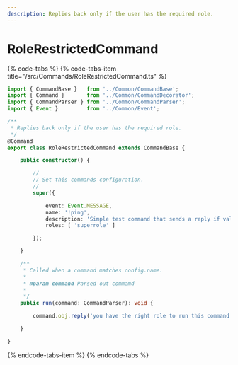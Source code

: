 ```yaml
---
description: Replies back only if the user has the required role.
---
```


# RoleRestrictedCommand

{% code-tabs %}
{% code-tabs-item title="/src/Commands/RoleRestrictedCommand.ts" %}
```typescript
import { CommandBase }   from '../Common/CommandBase';
import { Command }       from '../Common/CommandDecorator';
import { CommandParser } from '../Common/CommandParser';
import { Event }         from '../Common/Event';

/**
 * Replies back only if the user has the required role.
 */
@Command
export class RoleRestrictedCommand extends CommandBase {

    public constructor() {

        //
        // Set this commands configuration.
        //
        super({

            event: Event.MESSAGE,
            name: '!ping',
            description: 'Simple test command that sends a reply if validation succeeds.',
            roles: [ 'superrole' ]

        });

    }

    /**
     * Called when a command matches config.name.
     *
     * @param command Parsed out commamd
     *
     */
    public run(command: CommandParser): void {

        command.obj.reply('you have the right role to run this command!');

    }

}

```
{% endcode-tabs-item %}
{% endcode-tabs %}


